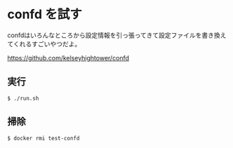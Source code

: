 # confd を試す

confdはいろんなところから設定情報を引っ張ってきて設定ファイルを書き換えてくれるすごいやつだよ。

https://github.com/kelseyhightower/confd

## 実行

	$ ./run.sh
	
## 掃除

	$ docker rmi test-confd

